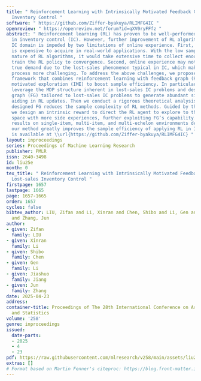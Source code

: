 ```yaml
---
title: " Reinforcement Learning with Intrinsically Motivated Feedback Graph for Lost-sales
  Inventory Control "
software: " https://github.com/Ziffer-byakuya/RLIMFG4IC "
openreview: " https://openreview.net/forum?id=qXV0ryFFfz "
abstract: " Reinforcement learning (RL) has proven to be well-performed and versatile
  in inventory control (IC). However, further improvement of RL algorithms in the
  IC domain is impeded by two limitations of online experience. First, online experience
  is expensive to acquire in real-world applications. With the low sample efficiency
  nature of RL algorithms, it would take extensive time to collect enough data and
  train the RL policy to convergence. Second, online experience may not reflect the
  true demand due to the lost-sales phenomenon typical in IC, which makes the learning
  process more challenging. To address the above challenges, we propose a training
  framework that combines reinforcement learning with feedback graph (RLFG) and intrinsically
  motivated exploration (IME) to boost sample efficiency. In particular, we first
  leverage the MDP structure inherent in lost-sales IC problems and design the feedback
  graph (FG) tailored to lost-sales IC problems to generate abundant side experiences
  aiding in RL updates. Then we conduct a rigorous theoretical analysis of how the
  designed FG reduces the sample complexity of RL methods. Guided by these insights,
  we design an intrinsic reward to direct the RL agent to explore to the state-action
  space with more side experiences, further exploiting FG’s capability. Experimental
  results on single-item, multi-item, and multi-echelon environments demonstrate that
  our method greatly improves the sample efficiency of applying RL in IC.  Our code
  is available at \\url{https://github.com/Ziffer-byakuya/RLIMFG4IC} "
layout: inproceedings
series: Proceedings of Machine Learning Research
publisher: PMLR
issn: 2640-3498
id: liu25e
month: 0
tex_title: " Reinforcement Learning with Intrinsically Motivated Feedback Graph for
  Lost-sales Inventory Control "
firstpage: 1657
lastpage: 1665
page: 1657-1665
order: 1657
cycles: false
bibtex_author: LIU, Zifan and Li, Xinran and Chen, Shibo and Li, Gen and Jiang, Jiashuo
  and Zhang, Jun
author:
- given: Zifan
  family: LIU
- given: Xinran
  family: Li
- given: Shibo
  family: Chen
- given: Gen
  family: Li
- given: Jiashuo
  family: Jiang
- given: Jun
  family: Zhang
date: 2025-04-23
address:
container-title: Proceedings of The 28th International Conference on Artificial Intelligence
  and Statistics
volume: '258'
genre: inproceedings
issued:
  date-parts:
  - 2025
  - 4
  - 23
pdf: https://raw.githubusercontent.com/mlresearch/v258/main/assets/liu25e/liu25e.pdf
extras: []
# Format based on Martin Fenner's citeproc: https://blog.front-matter.io/posts/citeproc-yaml-for-bibliographies/
---
```

